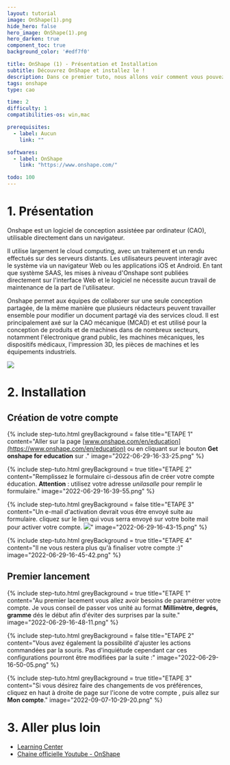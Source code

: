 ```yaml
---
layout: tutorial
image: OnShape(1).png
hide_hero: false
hero_image: OnShape(1).png
hero_darken: true
component_toc: true
background_color: '#edf7f0'

title: OnShape (1) - Présentation et Installation
subtitle: Découvrez OnShape et installez le !
description: Dans ce premier tuto, nous allons voir comment vous pouvez installer OnShape.
tags: onshape
type: cao

time: 2
difficulty: 1
compatibilities-os: win,mac

prerequisites:
  - label: Aucun
    link: ""

softwares: 
  - label: OnShape
    link: "https://www.onshape.com/"

todo: 100
---
```


# 1. Présentation

Onshape est un logiciel de conception assistéee par ordinateur (CAO), utilisable directement dans un navigateur. 

Il utilise largement le cloud computing, avec un traitement et un rendu effectués sur des serveurs distants. Les utilisateurs peuvent interagir avec le système via un navigateur Web ou les applications iOS et Android. En tant que système SAAS, les mises à niveau d'Onshape sont publiées directement sur l'interface Web et le logiciel ne nécessite aucun travail de maintenance de la part de l'utilisateur.

Onshape permet aux équipes de collaborer sur une seule conception partagée, de la même manière que plusieurs rédacteurs peuvent travailler ensemble pour modifier un document partagé via des services cloud. Il est principalement axé sur la CAO mécanique (MCAD) et est utilisé pour la conception de produits et de machines dans de nombreux secteurs, notamment l'électronique grand public, les machines mécaniques, les dispositifs médicaux, l'impression 3D, les pièces de machines et les équipements industriels.

![](2022-09-08-11-29-20.png)

# 2. Installation 

## Création de votre compte

{% include step-tuto.html 
greyBackground = false
title="ETAPE 1"
content="Aller sur la page [www.onshape.com/en/education](https://www.onshape.com/en/education) ou en cliquant sur le bouton **Get onshape for education** sur [](www.onshape.com)." 
image="2022-06-29-16-33-25.png" %}

{% include step-tuto.html 
greyBackground = true
title="ETAPE 2"
content="Remplissez le formulaire ci-dessous afin de créer votre compte éducation. **Attention** : utilisez votre adresse *unilasalle* pour remplir le formulaire." 
image="2022-06-29-16-39-55.png" %}

{% include step-tuto.html 
greyBackground = false
title="ETAPE 3"
content="Un e-mail d'activation devrait vous être envoyé suite au formulaire. cliquez sur le lien qui vous serra envoyé sur votre boite mail pour activer votre compte.
![](2022-06-29-16-44-41.png)" 
image="2022-06-29-16-43-15.png" %}

{% include step-tuto.html 
greyBackground = true
title="ETAPE 4"
content="Il ne vous restera plus qu'à finaliser votre compte :)" 
image="2022-06-29-16-45-42.png" %}

## Premier lancement

{% include step-tuto.html 
greyBackground = true
title="ETAPE 1"
content="Au premier lacement vous allez avoir besoins de paramétrer votre compte. Je vous conseil de passer vos unité au format **Millimètre, degrés, gramme** dés le début afin d'éviter des surprises par la suite." 
image="2022-06-29-16-48-11.png" %}

{% include step-tuto.html 
greyBackground = false
title="ETAPE 2"
content="Vous avez également la possibilité d'ajuster les actions commandées par la souris. Pas d'inquiétude cependant car ces configurations pourront être modifiées par la suite :" 
image="2022-06-29-16-50-05.png" %}

{% include step-tuto.html 
greyBackground = true
title="ETAPE 3"
content="Si vous désirez faire des changements de vos préférences, cliquez en haut à droite de page sur l'icone de votre compte , puis allez sur **Mon compte**." 
image="2022-09-07-10-29-20.png" %}

# 3. Aller plus loin

- [Learning Center](https://learn.onshape.com)
- [Chaine officielle Youtube - OnShape](https://www.youtube.com/c/OnshapeInc)
